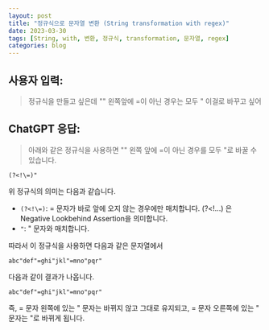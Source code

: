 ```yaml
---
layout: post
title: "정규식으로 문자열 변환 (String transformation with regex)"
date: 2023-03-30
tags: [String, with, 변환, 정규식, transformation, 문자열, regex]
categories: blog
---
```


## 사용자 입력:
> 정규식을 만들고 싶은데 "" 왼쪽앞에 =이 아닌 경우는 모두 " 이걸로 바꾸고 싶어

## ChatGPT 응답:
> 아래와 같은 정규식을 사용하면 "" 왼쪽 앞에 =이 아닌 경우를 모두 "로 바꿀 수 있습니다.

```
(?<!\=)"
```

위 정규식의 의미는 다음과 같습니다.

- `(?<!\=)`: = 문자가 바로 앞에 오지 않는 경우에만 매치합니다. (?<!...) 은 Negative Lookbehind Assertion을 의미합니다.
- `"`: " 문자와 매치합니다.

따라서 이 정규식을 사용하면 다음과 같은 문자열에서

```
abc"def"=ghi"jkl"=mno"pqr"
```

다음과 같이 결과가 나옵니다.

```
abc"def"=ghi"jkl"=mno"pqr"
```

즉, = 문자 왼쪽에 있는 " 문자는 바뀌지 않고 그대로 유지되고, = 문자 오른쪽에 있는 " 문자는 "로 바뀌게 됩니다.

